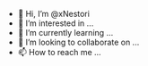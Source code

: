 - 👋 Hi, I’m @xNestori
- 👀 I’m interested in ...
- 🌱 I’m currently learning ...
- 💞️ I’m looking to collaborate on ...
- 📫 How to reach me ...

<!---
xNestori/xNestori is a ✨ special ✨ repository because its `README.md` (this file) appears on your GitHub profile.
You can click the Preview link to take a look at your changes.
--->
